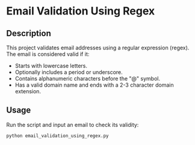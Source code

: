 # Email Validation Using Regex

## Description

This project validates email addresses using a regular expression (regex). The email is considered valid if it:

- Starts with lowercase letters.
- Optionally includes a period or underscore.
- Contains alphanumeric characters before the "@" symbol.
- Has a valid domain name and ends with a 2-3 character domain extension.

## Usage

Run the script and input an email to check its validity:

```bash
python email_validation_using_regex.py
